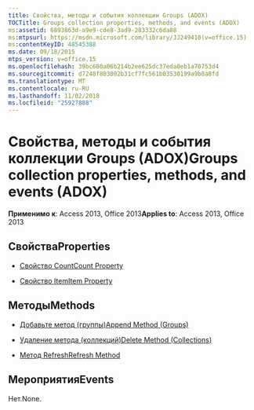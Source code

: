 ```yaml
---
title: Свойства, методы и события коллекции Groups (ADOX)
TOCTitle: Groups collection properties, methods, and events (ADOX)
ms:assetid: 6893863d-a9e9-cde8-3ad9-283332c6da88
ms:mtpsurl: https://msdn.microsoft.com/library/JJ249410(v=office.15)
ms:contentKeyID: 48545388
ms.date: 09/18/2015
mtps_version: v=office.15
ms.openlocfilehash: 39bc680a06b214b2ee625dc37eda0eb1a70753d4
ms.sourcegitcommit: d7248f803002b31cf7fc561b03530199a9b0a8fd
ms.translationtype: MT
ms.contentlocale: ru-RU
ms.lasthandoff: 11/02/2018
ms.locfileid: "25927888"
---
```

# <a name="groups-collection-properties-methods-and-events-adox"></a><span data-ttu-id="2ea50-102">Свойства, методы и события коллекции Groups (ADOX)</span><span class="sxs-lookup"><span data-stu-id="2ea50-102">Groups collection properties, methods, and events (ADOX)</span></span>


<span data-ttu-id="2ea50-103">**Применимо к**: Access 2013, Office 2013</span><span class="sxs-lookup"><span data-stu-id="2ea50-103">**Applies to**: Access 2013, Office 2013</span></span>

## <a name="properties"></a><span data-ttu-id="2ea50-104">Свойства</span><span class="sxs-lookup"><span data-stu-id="2ea50-104">Properties</span></span>

- [<span data-ttu-id="2ea50-105">Свойство Count</span><span class="sxs-lookup"><span data-stu-id="2ea50-105">Count Property</span></span>](count-property-ado.md)

- [<span data-ttu-id="2ea50-106">Свойство Item</span><span class="sxs-lookup"><span data-stu-id="2ea50-106">Item Property</span></span>](item-property-ado.md)

## <a name="methods"></a><span data-ttu-id="2ea50-107">Методы</span><span class="sxs-lookup"><span data-stu-id="2ea50-107">Methods</span></span>

- [<span data-ttu-id="2ea50-108">Добавьте метод (группы)</span><span class="sxs-lookup"><span data-stu-id="2ea50-108">Append Method (Groups)</span></span>](append-method-adox-groups.md)

- [<span data-ttu-id="2ea50-109">Удаление метода (коллекций)</span><span class="sxs-lookup"><span data-stu-id="2ea50-109">Delete Method (Collections)</span></span>](delete-method-adox-collections.md)

- [<span data-ttu-id="2ea50-110">Метод Refresh</span><span class="sxs-lookup"><span data-stu-id="2ea50-110">Refresh Method</span></span>](refresh-method-ado.md)

## <a name="events"></a><span data-ttu-id="2ea50-111">Мероприятия</span><span class="sxs-lookup"><span data-stu-id="2ea50-111">Events</span></span>

<span data-ttu-id="2ea50-112">Нет.</span><span class="sxs-lookup"><span data-stu-id="2ea50-112">None.</span></span>

